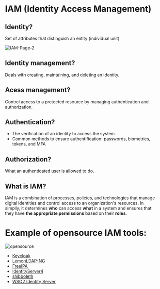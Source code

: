 # IAM (Identity Access Management)
## Identity?

Set of attributes that distinguish an entity (individual unit)

![IAM-Page-2](https://github.com/Kenzaelmarchouk/IAM/assets/122173924/a52a5efa-9a01-43fd-8551-ca2457b500b9)
## Identity management?
Deals with creating, maintaining, and deleting an identity.

## Acess management?

Control access to a protected resource by managing authentication and authorization.

## Authentication?
- The verification of an identity to access the system.
- Common methods to ensure authentification: passwords, biometrics, tokens, and MFA
## Authorization?
What an authenticated user is allowed to do.
## What is IAM?
IAM is a combination of processes, policies, and technologies that manage digital identities and control access to an organization's resources. In simplly, it determines **who** can access **what** in a system and ensures that they have **the appropriate permissions** based on their **roles**.

# Example of opensource IAM tools:

![opensource](https://github.com/Kenzaelmarchouk/IAM/assets/122173924/4ed259fc-a36a-48f5-965b-0650adb01888)

* [Keycloak](https://www.keycloak.org/)
* [LemonLDAP-NG](https://lemonldap-ng.org/)
* [FreeIPA](https://www.freeipa.org/)
* [IdentityServer4](https://identityserver4.readthedocs.io/en/latest/)
* [shibboleth](https://www.shibboleth.net/)
* [WSO2 Identity Server](https://wso2.com/)
